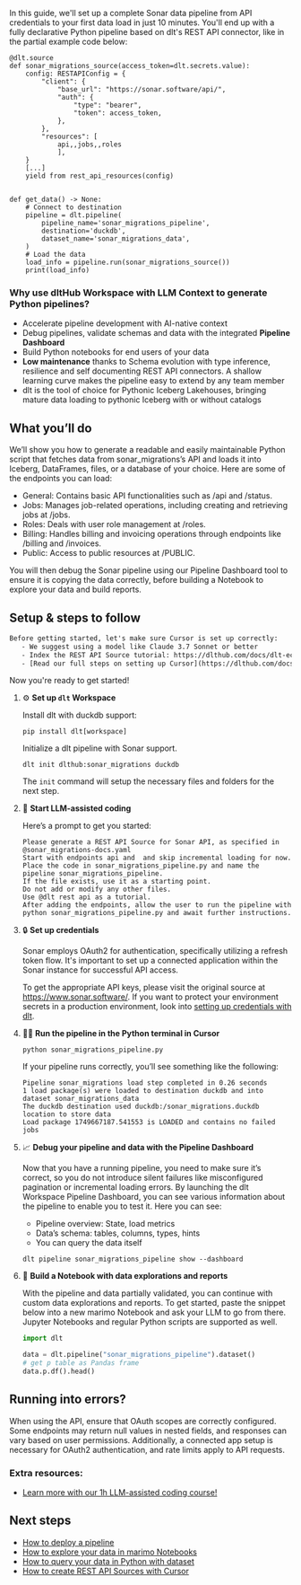 In this guide, we'll set up a complete Sonar data pipeline from API credentials to your first data load in just 10 minutes. You'll end up with a fully declarative Python pipeline based on dlt's REST API connector, like in the partial example code below:

```python-outcome
@dlt.source
def sonar_migrations_source(access_token=dlt.secrets.value):
    config: RESTAPIConfig = {
        "client": {
            "base_url": "https://sonar.software/api/",
            "auth": {
                "type": "bearer",
                "token": access_token,
            },
        },
        "resources": [
            api,,jobs,,roles
            ],
    }
    [...]
    yield from rest_api_resources(config)


def get_data() -> None:
    # Connect to destination
    pipeline = dlt.pipeline(
        pipeline_name='sonar_migrations_pipeline',
        destination='duckdb',
        dataset_name='sonar_migrations_data', 
    )
    # Load the data
    load_info = pipeline.run(sonar_migrations_source())
    print(load_info) 
```

### Why use dltHub Workspace with LLM Context to generate Python pipelines?

- Accelerate pipeline development with AI-native context
- Debug pipelines, validate schemas and data with the integrated **Pipeline Dashboard**
- Build Python notebooks for end users of your data
- **Low maintenance** thanks to Schema evolution with type inference, resilience and self documenting REST API connectors. A shallow learning curve makes the pipeline easy to extend by any team member
- dlt is the tool of choice for Pythonic Iceberg Lakehouses, bringing mature data loading to pythonic Iceberg with or without catalogs

## What you’ll do

We’ll show you how to generate a readable and easily maintainable Python script that fetches data from sonar_migrations’s API and loads it into Iceberg, DataFrames, files, or a database of your choice. Here are some of the endpoints you can load:

- General: Contains basic API functionalities such as /api and /status.
- Jobs: Manages job-related operations, including creating and retrieving jobs at /jobs.
- Roles: Deals with user role management at /roles.
- Billing: Handles billing and invoicing operations through endpoints like /billing and /invoices.
- Public: Access to public resources at /PUBLIC.

You will then debug the Sonar pipeline using our Pipeline Dashboard tool to ensure it is copying the data correctly, before building a Notebook to explore your data and build reports.

## Setup & steps to follow

```default
Before getting started, let's make sure Cursor is set up correctly:
   - We suggest using a model like Claude 3.7 Sonnet or better
   - Index the REST API Source tutorial: https://dlthub.com/docs/dlt-ecosystem/verified-sources/rest_api/ and add it to context as **@dlt rest api**
   - [Read our full steps on setting up Cursor](https://dlthub.com/docs/dlt-ecosystem/llm-tooling/cursor-restapi#23-configuring-cursor-with-documentation)
```

Now you're ready to get started!

1. ⚙️ **Set up `dlt` Workspace**
    
    Install dlt with duckdb support:
    ```shell
    pip install dlt[workspace]
    ```

    Initialize a dlt pipeline with Sonar support.
    ```shell
    dlt init dlthub:sonar_migrations duckdb
    ```

    The `init` command will setup the necessary files and folders for the next step.
    
2. 🤠 **Start LLM-assisted coding**
    
    Here’s a prompt to get you started:
    
    ```prompt
    Please generate a REST API Source for Sonar API, as specified in @sonar_migrations-docs.yaml 
    Start with endpoints api and  and skip incremental loading for now. 
    Place the code in sonar_migrations_pipeline.py and name the pipeline sonar_migrations_pipeline. 
    If the file exists, use it as a starting point. 
    Do not add or modify any other files. 
    Use @dlt rest api as a tutorial. 
    After adding the endpoints, allow the user to run the pipeline with python sonar_migrations_pipeline.py and await further instructions.
    ```

    
3. 🔒 **Set up credentials** 
    
    Sonar employs OAuth2 for authentication, specifically utilizing a refresh token flow. It's important to set up a connected application within the Sonar instance for successful API access.
    
    To get the appropriate API keys, please visit the original source at https://www.sonar.software/.
    If you want to protect your environment secrets in a production environment, look into [setting up credentials with dlt](https://dlthub.com/docs/walkthroughs/add_credentials).
    
4. 🏃‍♀️ **Run the pipeline in the Python terminal in Cursor**
    
    ```shell
    python sonar_migrations_pipeline.py
    ```
    
    If your pipeline runs correctly, you’ll see something like the following:
    
    ```shell
    Pipeline sonar_migrations load step completed in 0.26 seconds
    1 load package(s) were loaded to destination duckdb and into dataset sonar_migrations_data
    The duckdb destination used duckdb:/sonar_migrations.duckdb location to store data
    Load package 1749667187.541553 is LOADED and contains no failed jobs
    ```
    
5. 📈 **Debug your pipeline and data with the Pipeline Dashboard**

    Now that you have a running pipeline, you need to make sure it’s correct, so you do not introduce silent failures like misconfigured pagination or incremental loading errors. By launching the dlt Workspace Pipeline Dashboard, you can see various information about the pipeline to enable you to test it. Here you can see:
    - Pipeline overview: State, load metrics
    - Data’s schema: tables, columns, types, hints
    - You can query the data itself
    
    ```shell
    dlt pipeline sonar_migrations_pipeline show --dashboard
    ```
    
6. 🐍 **Build a Notebook with data explorations and reports**

    With the pipeline and data partially validated, you can continue with custom data explorations and reports. To get started, paste the snippet below into a new marimo Notebook and ask your LLM to go from there. Jupyter Notebooks and regular Python scripts are supported as well.

    
    ```python
    import dlt

   data = dlt.pipeline("sonar_migrations_pipeline").dataset()
   # get p table as Pandas frame
   data.p.df().head()
    ```

## Running into errors?

When using the API, ensure that OAuth scopes are correctly configured. Some endpoints may return null values in nested fields, and responses can vary based on user permissions. Additionally, a connected app setup is necessary for OAuth2 authentication, and rate limits apply to API requests.

### Extra resources:

- [Learn more with our 1h LLM-assisted coding course!](https://www.youtube.com/watch?v=GGid70rnJuM)

## Next steps

- [How to deploy a pipeline](https://dlthub.com/docs/walkthroughs/deploy-a-pipeline)
- [How to explore your data in marimo Notebooks](https://dlthub.com/docs/general-usage/dataset-access/marimo)
- [How to query your data in Python with dataset](https://dlthub.com/docs/general-usage/dataset-access/dataset)
- [How to create REST API Sources with Cursor](https://dlthub.com/docs/dlt-ecosystem/llm-tooling/cursor-restapi)